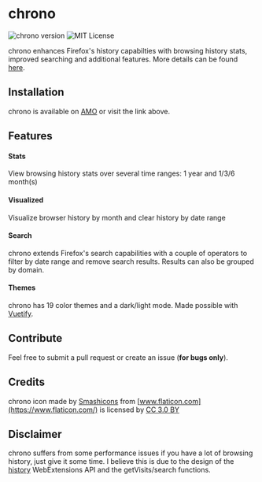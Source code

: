 # chrono

![chrono version](https://img.shields.io/badge/version-1.0.0-brightgreen.svg)
![MIT License](https://img.shields.io/badge/license-MIT-blue.svg)

chrono enhances Firefox's history capabilties with browsing history stats, improved searching and additional features. More details can be found [here](https://sereneblue.github.io/chrono).

## Installation

chrono is available on [AMO](https://addons.mozilla.org/firefox/addon/chrono-ext) or visit the link above.

## Features

#### Stats

View browsing history stats over several time ranges: 1 year and 1/3/6 month(s)

#### Visualized

Visualize browser history by month and clear history by date range

#### Search

chrono extends Firefox's search capabilities with a couple of operators to filter by date range and remove search results. Results can also be grouped by domain.

#### Themes

chrono has 19 color themes and a dark/light mode. Made possible with [Vuetify](https://github.com/vuetifyjs/vuetify).

## Contribute

Feel free to submit a pull request or create an issue (**for bugs only**).

## Credits

chrono icon made by [Smashicons](https://www.flaticon.com/authors/smashicons) from [www.flaticon.com](https://www.flaticon.com/) is licensed by [CC 3.0 BY](http://creativecommons.org/licenses/by/3.0/")

## Disclaimer

chrono suffers from some performance issues if you have a lot of browsing history, just give it some time. I believe this is due to the design of the [history](https://developer.mozilla.org/en-US/docs/Mozilla/Add-ons/WebExtensions/API/history) WebExtensions API and the getVisits/search functions.